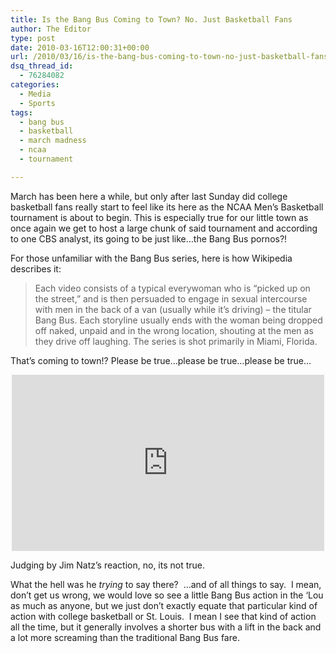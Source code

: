 ```yaml
---
title: Is the Bang Bus Coming to Town? No. Just Basketball Fans
author: The Editor
type: post
date: 2010-03-16T12:00:31+00:00
url: /2010/03/16/is-the-bang-bus-coming-to-town-no-just-basketball-fans/
dsq_thread_id:
  - 76284082
categories:
  - Media
  - Sports
tags:
  - bang bus
  - basketball
  - march madness
  - ncaa
  - tournament

---
```

March has been here a while, but only after last Sunday did college basketball fans really start to feel like its here as the NCAA Men&#8217;s Basketball tournament is about to begin. This is especially true for our little town as once again we get to host a large chunk of said tournament and according to one CBS analyst, its going to be just like&#8230;the Bang Bus pornos?!

For those unfamiliar with the Bang Bus series, here is how Wikipedia describes it:

> Each video consists of a typical everywoman who is &#8220;picked up on the street,&#8221; and is then persuaded to engage in sexual intercourse with men in the back of a van (usually while it&#8217;s driving) &#8211; the titular Bang Bus. Each storyline usually ends with the woman being dropped off naked, unpaid and in the wrong location, shouting at the men as they drive off laughing. The series is shot primarily in Miami, Florida.

That&#8217;s coming to town!? Please be true&#8230;please be true&#8230;please be true&#8230;

<span class="embed-youtube" style="text-align:center; display: block;"><iframe class='youtube-player' type='text/html' width='500' height='282' src='http://www.youtube.com/embed/CLEPyu4oCf0?version=3&#038;rel=1&#038;fs=1&#038;autohide=2&#038;showsearch=0&#038;showinfo=1&#038;iv_load_policy=1&#038;wmode=transparent' allowfullscreen='true' style='border:0;'></iframe></span>

Judging by Jim Natz&#8217;s reaction, no, its not true.

What the hell was he _trying_ to say there?  &#8230;and of all things to say.  I mean, don&#8217;t get us wrong, we would love so see a little Bang Bus action in the &#8216;Lou as much as anyone, but we just don&#8217;t exactly equate that particular kind of action with college basketball or St. Louis.  I mean I see that kind of action all the time, but it generally involves a shorter bus with a lift in the back and a lot more screaming than the traditional Bang Bus fare.